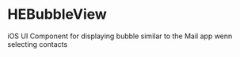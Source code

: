 HEBubbleView
============

iOS UI Component for displaying bubble similar to the Mail app wenn selecting contacts